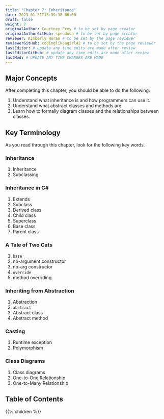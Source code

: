 ```yaml
---
title: "Chapter 7: Inheritance"
date: 2023-01-31T15:39:38-06:00
draft: false
weight: 7
originalAuthor: Courtney Frey # to be set by page creator
originalAuthorGitHub: speudusa # to be set by page creator
reviewer: Kimberly Horan # to be set by the page reviewer
reviewerGitHub: codinglikeagirl42 # to be set by the page reviewer
lastEditor: # update any time edits are made after review
lastEditorGitHub: # update any time edits are made after review
lastMod: # UPDATE ANY TIME CHANGES ARE MADE
---
```


## Major Concepts 

After completing this chapter, you should be able to do the following:

1. Understand what inheritance is and how programmers can use it.
1. Understand what abstract classes and methods are.
1. Learn how to formally diagram classes and the relationships between classes.

## Key Terminology

As you read through this chapter, look for the following key words.

### Inheritance
 
1. Inheritance
1. Subclassing

### Inheritance in C#

1. Extends
1. Subclass
1. Derived class
1. Child class
1. Superclass
1. Base class
1. Parent class

### A Tale of Two Cats

1. `base`
1. no-argument constructor
1. no-arg constructor
1. `override`
1. method overriding

### Inheriting from Abstraction

1. Abstraction
1. `abstract`
1. Abstract class
1. Abstract method

### Casting

1. Runtime exception
1. Polymorphism

### Class Diagrams

1. Class diagrams
1. One-to-One Relationship
1. One-to-Many Relationship

## Table of Contents

{{% children %}}
